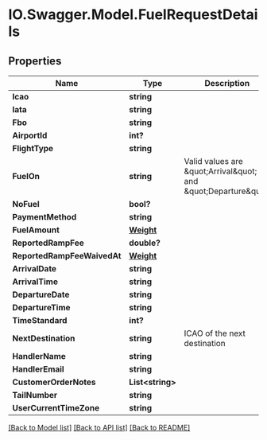 # IO.Swagger.Model.FuelRequestDetails
## Properties

Name | Type | Description | Notes
------------ | ------------- | ------------- | -------------
**Icao** | **string** |  | 
**Iata** | **string** |  | [optional] 
**Fbo** | **string** |  | [optional] 
**AirportId** | **int?** |  | [optional] 
**FlightType** | **string** |  | [optional] 
**FuelOn** | **string** | Valid values are \&quot;Arrival\&quot; and \&quot;Departure\&quot; | [optional] 
**NoFuel** | **bool?** |  | [optional] 
**PaymentMethod** | **string** |  | [optional] 
**FuelAmount** | [**Weight**](Weight.md) |  | [optional] 
**ReportedRampFee** | **double?** |  | [optional] 
**ReportedRampFeeWaivedAt** | [**Weight**](Weight.md) |  | [optional] 
**ArrivalDate** | **string** |  | 
**ArrivalTime** | **string** |  | 
**DepartureDate** | **string** |  | 
**DepartureTime** | **string** |  | 
**TimeStandard** | **int?** |  | [optional] 
**NextDestination** | **string** | ICAO of the next destination | [optional] 
**HandlerName** | **string** |  | [optional] 
**HandlerEmail** | **string** |  | [optional] 
**CustomerOrderNotes** | **List&lt;string&gt;** |  | [optional] 
**TailNumber** | **string** |  | 
**UserCurrentTimeZone** | **string** |  | [optional] 

[[Back to Model list]](../README.md#documentation-for-models) [[Back to API list]](../README.md#documentation-for-api-endpoints) [[Back to README]](../README.md)


